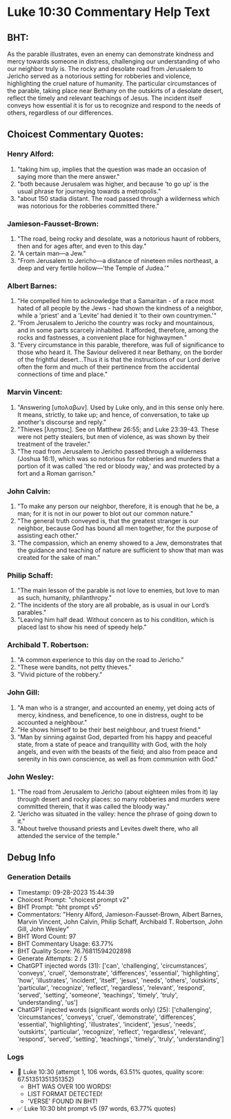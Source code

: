 # Luke 10:30 Commentary Help Text

## BHT:
As the parable illustrates, even an enemy can demonstrate kindness and mercy towards someone in distress, challenging our understanding of who our neighbor truly is. The rocky and desolate road from Jerusalem to Jericho served as a notorious setting for robberies and violence, highlighting the cruel nature of humanity. The particular circumstances of the parable, taking place near Bethany on the outskirts of a desolate desert, reflect the timely and relevant teachings of Jesus. The incident itself conveys how essential it is for us to recognize and respond to the needs of others, regardless of our differences.

## Choicest Commentary Quotes:
### Henry Alford:
1. "taking him up, implies that the question was made an occasion of saying more than the mere answer."
2. "both because Jerusalem was higher, and because ‘to go up’ is the usual phrase for journeying towards a metropolis."
3. "about 150 stadia distant. The road passed through a wilderness which was notorious for the robberies committed there."

### Jamieson-Fausset-Brown:
1. "The road, being rocky and desolate, was a notorious haunt of robbers, then and for ages after, and even to this day."
2. "A certain man—a Jew."
3. "From Jerusalem to Jericho—a distance of nineteen miles northeast, a deep and very fertile hollow—'the Temple of Judea.'"

### Albert Barnes:
1. "He compelled him to acknowledge that a Samaritan - of a race most hated of all people by the Jews - had shown the kindness of a neighbor, while a 'priest' and a 'Levite' had denied it 'to their own countrymen.'"
2. "From Jerusalem to Jericho the country was rocky and mountainous, and in some parts scarcely inhabited. It afforded, therefore, among the rocks and fastnesses, a convenient place for highwaymen."
3. "Every circumstance in this parable, therefore, was full of significance to those who heard it. The Saviour delivered it near Bethany, on the border of the frightful desert...Thus it is that the instructions of our Lord derive often the form and much of their pertinence from the accidental connections of time and place."

### Marvin Vincent:
1. "Answering [υπολαβων]. Used by Luke only, and in this sense only here. It means, strictly, to take up; and hence, of conversation, to take up another's discourse and reply."
2. "Thieves [λησταις]. See on Matthew 26:55; and Luke 23:39-43. These were not petty stealers, but men of violence, as was shown by their treatment of the traveler."
3. "The road from Jerusalem to Jericho passed through a wilderness (Joshua 16:1), which was so notorious for robberies and murders that a portion of it was called 'the red or bloody way,' and was protected by a fort and a Roman garrison."

### John Calvin:
1. "To make any person our neighbor, therefore, it is enough that he be, a man; for it is not in our power to blot out our common nature."
2. "The general truth conveyed is, that the greatest stranger is our neighbor, because God has bound all men together, for the purpose of assisting each other."
3. "The compassion, which an enemy showed to a Jew, demonstrates that the guidance and teaching of nature are sufficient to show that man was created for the sake of man."

### Philip Schaff:
1. "The main lesson of the parable is not love to enemies, but love to man as such, humanity, philanthropy."
2. "The incidents of the story are all probable, as is usual in our Lord’s parables."
3. "Leaving him half dead. Without concern as to his condition, which is placed last to show his need of speedy help."

### Archibald T. Robertson:
1. "A common experience to this day on the road to Jericho."
2. "These were bandits, not petty thieves."
3. "Vivid picture of the robbery."

### John Gill:
1. "A man who is a stranger, and accounted an enemy, yet doing acts of mercy, kindness, and beneficence, to one in distress, ought to be accounted a neighbour."
2. "He shows himself to be their best neighbour, and truest friend."
3. "Man by sinning against God, departed from his happy and peaceful state, from a state of peace and tranquillity with God, with the holy angels, and even with the beasts of the field; and also from peace and serenity in his own conscience, as well as from communion with God."

### John Wesley:
1. "The road from Jerusalem to Jericho (about eighteen miles from it) lay through desert and rocky places: so many robberies and murders were committed therein, that it was called the bloody way."
2. "Jericho was situated in the valley: hence the phrase of going down to it."
3. "About twelve thousand priests and Levites dwelt there, who all attended the service of the temple."


## Debug Info
### Generation Details
- Timestamp: 09-28-2023 15:44:39
- Choicest Prompt: "choicest prompt v2"
- BHT Prompt: "bht prompt v5"
- Commentators: "Henry Alford, Jamieson-Fausset-Brown, Albert Barnes, Marvin Vincent, John Calvin, Philip Schaff, Archibald T. Robertson, John Gill, John Wesley"
- BHT Word Count: 97
- BHT Commentary Usage: 63.77%
- BHT Quality Score: 76.76811594202898
- Generate Attempts: 2 / 5
- ChatGPT injected words (31):
	['can', 'challenging', 'circumstances', 'conveys', 'cruel', 'demonstrate', 'differences', 'essential', 'highlighting', 'how', 'illustrates', 'incident', 'itself', 'jesus', 'needs', 'others', 'outskirts', 'particular', 'recognize', 'reflect', 'regardless', 'relevant', 'respond', 'served', 'setting', 'someone', 'teachings', 'timely', 'truly', 'understanding', 'us']
- ChatGPT injected words (significant words only) (25):
	['challenging', 'circumstances', 'conveys', 'cruel', 'demonstrate', 'differences', 'essential', 'highlighting', 'illustrates', 'incident', 'jesus', 'needs', 'outskirts', 'particular', 'recognize', 'reflect', 'regardless', 'relevant', 'respond', 'served', 'setting', 'teachings', 'timely', 'truly', 'understanding']

### Logs
- 🔄 Luke 10:30 (attempt 1, 106 words, 63.51% quotes, quality score: 67.51351351351352) 
	- BHT WAS OVER 100 WORDS! 
	- LIST FORMAT DETECTED! 
	- 'VERSE' FOUND IN BHT!
- ✅ Luke 10:30 bht prompt v5 (97 words, 63.77% quotes)